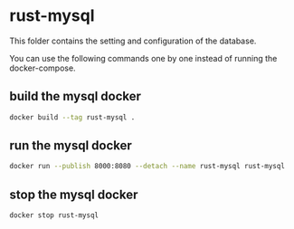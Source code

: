 # rust-mysql

This folder contains the setting and configuration of the database.

You can use the following commands one by one instead of running the docker-compose.

## build the mysql docker

```sh
docker build --tag rust-mysql .
```

## run the mysql docker

```sh
docker run --publish 8000:8080 --detach --name rust-mysql rust-mysql
```

## stop the mysql docker

```sh
docker stop rust-mysql
```
